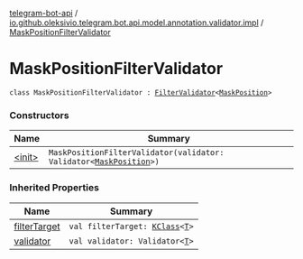 [telegram-bot-api](../../index.md) / [io.github.oleksivio.telegram.bot.api.model.annotation.validator.impl](../index.md) / [MaskPositionFilterValidator](./index.md)

# MaskPositionFilterValidator

`class MaskPositionFilterValidator : `[`FilterValidator`](../../io.github.oleksivio.telegram.bot.api.model.annotation.validator/-filter-validator/index.md)`<`[`MaskPosition`](../../io.github.oleksivio.telegram.bot.api.model.objects.std.sticker/-mask-position/index.md)`>`

### Constructors

| Name | Summary |
|---|---|
| [&lt;init&gt;](-init-.md) | `MaskPositionFilterValidator(validator: Validator<`[`MaskPosition`](../../io.github.oleksivio.telegram.bot.api.model.objects.std.sticker/-mask-position/index.md)`>)` |

### Inherited Properties

| Name | Summary |
|---|---|
| [filterTarget](../../io.github.oleksivio.telegram.bot.api.model.annotation.validator/-filter-validator/filter-target.md) | `val filterTarget: `[`KClass`](https://kotlinlang.org/api/latest/jvm/stdlib/kotlin.reflect/-k-class/index.html)`<`[`T`](../../io.github.oleksivio.telegram.bot.api.model.annotation.validator/-filter-validator/index.md#T)`>` |
| [validator](../../io.github.oleksivio.telegram.bot.api.model.annotation.validator/-filter-validator/validator.md) | `val validator: Validator<`[`T`](../../io.github.oleksivio.telegram.bot.api.model.annotation.validator/-filter-validator/index.md#T)`>` |
